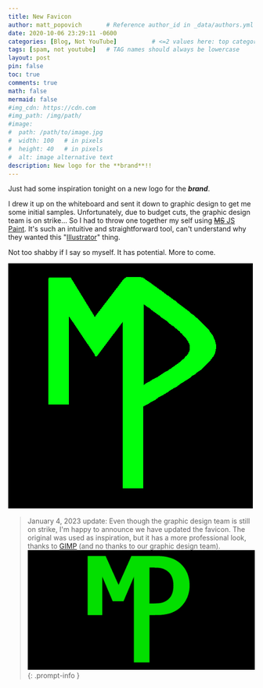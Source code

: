 ```yaml
---
title: New Favicon
author: matt_popovich       # Reference author_id in _data/authors.yml
date: 2020-10-06 23:29:11 -0600
categories: [Blog, Not YouTube]          # <=2 values here: top category and sub category
tags: [spam, not youtube]   # TAG names should always be lowercase
layout: post
pin: false
toc: true
comments: true
math: false
mermaid: false
#img_cdn: https://cdn.com
#img_path: /img/path/
#image:
#  path: /path/to/image.jpg
#  width: 100   # in pixels
#  height: 40   # in pixels
#  alt: image alternative text
description: New logo for the **brand**!!
---
```


Just had some inspiration tonight on a new logo for the ***brand***.

I drew it up on the whiteboard and sent it down to graphic design to get me some initial samples. Unfortunately, due to budget cuts, the graphic design team is on strike... So I had to throw one together my self using [~~MS~~ JS Paint](https://jspaint.app). It's such an intuitive and straightforward tool, can't understand why they wanted this "[Illustrator](https://www.adobe.com/products/illustrator.html)" thing.

Not too shabby if I say so myself. It has potential. More to come.

![New MDP Logo](/assets/img/sample/avatar2thiccccc.png)

> January 4, 2023 update:
> Even though the graphic design team is still on strike, I'm happy to announce we have updated the favicon. The original was used as inspiration, but it has a more professional look, thanks to [GIMP](https://www.gimp.org/) (and no thanks to our graphic design team).
> ![New January 4, 2023 favicon](/assets/img/logos/logo_1200x630.png)
{: .prompt-info }
